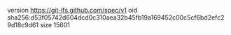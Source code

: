 version https://git-lfs.github.com/spec/v1
oid sha256:d53f05742d604dcd0c310aea32b45fb19a169452c00c5cf6bd2efc29d18c9d61
size 15601
